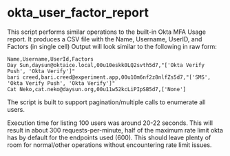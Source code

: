 # okta_user_factor_report
This script performs similar operations to the built-in Okta MFA Usage report.
It produces a CSV file with the Name, Username, UserID, and Factors (in single cell)
Output will look similar to the following in raw form:

```
Name,Username,UserId,Factors
Day Sun,daysun@oktaice.local,00u10eskk0LQ2svth5d7,"['Okta Verify Push', 'Okta Verify']"
bari creed,bari.creed@experiment.app,00u10m6nf2z8nlfZs5d7,"['SMS', 'Okta Verify Push', 'Okta Verify']"
Cat Neko,cat.neko@daysun.org,00u11w52kcLiPIpSB5d7,['None']
```

The script is built to support pagination/multiple calls to enumerate all users.

Execution time for listing 100 users was around 20-22 seconds.
This will result in about 300 requests-per-minute, half of the maximum rate limit okta has by default for the endpoints used (600).
This should leave plenty of room for normal/other operations without encountering rate limit issues.
